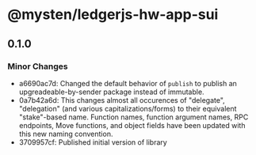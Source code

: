 # @mysten/ledgerjs-hw-app-sui

## 0.1.0

### Minor Changes

- a6690ac7d: Changed the default behavior of `publish` to publish an upgreadeable-by-sender package instead of immutable.
- 0a7b42a6d: This changes almost all occurences of "delegate", "delegation" (and various capitalizations/forms) to their equivalent "stake"-based name. Function names, function argument names, RPC endpoints, Move functions, and object fields have been updated with this new naming convention.
- 3709957cf: Published initial version of library
